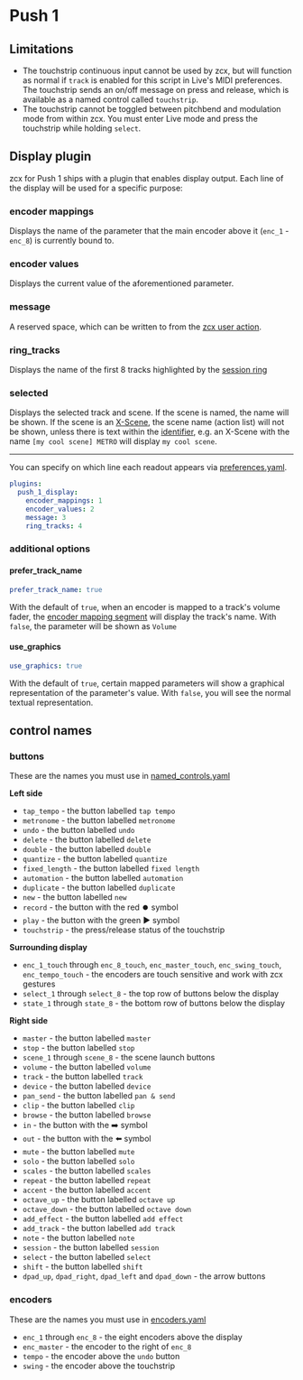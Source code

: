# Push 1 

## Limitations

- The touchstrip continuous input cannot be used by zcx, but will function as normal if `track` is enabled for this script in Live's MIDI preferences. The touchstrip sends an on/off message on press and release, which is available as a named control called `touchstrip`.
- The touchstrip cannot be toggled between pitchbend and modulation mode from within zcx. You must enter Live mode and press the touchstrip while holding `select`.

## Display plugin

zcx for Push 1 ships with a plugin that enables display output.
Each line of the display will be used for a specific purpose:

### encoder mappings

Displays the name of the parameter that the main encoder above it (`enc_1` - `enc_8`) is currently bound to.

### encoder values

Displays the current value of the aforementioned parameter.

### message

A reserved space, which can be written to from the [zcx user action](../../lessons/zcx-user-action.md#msg).

### ring_tracks

Displays the name of the first 8 tracks highlighted by the [session ring](../../lessons/session-ring.md)

### selected

Displays the selected track and scene. If the scene is named, the name will be shown. If the scene is an [X-Scene](https://www.cxpman.com/manual/core-concepts/#x-scenes), the scene name (action list) will not be shown, unless there is text within the [identifier](https://www.cxpman.com/manual/core-concepts/#identifiers), e.g. an X-Scene with the name `[my cool scene] METRO` will display `my cool scene`.

---

You can specify on which line each readout appears via [preferences.yaml](../configuration-files/preferences.md#plugins).

```yaml
plugins:
  push_1_display:
    encoder_mappings: 1
    encoder_values: 2
    message: 3
    ring_tracks: 4
```

### additional options

#### prefer_track_name

```yaml
prefer_track_name: true
```

With the default of `true`, when an encoder is mapped to a track's volume fader, the [encoder mapping segment](#encoder-mappings) will display the track's name.
With `false`, the parameter will be shown as `Volume`

#### use_graphics

```yaml
use_graphics: true
```

With the default of `true`, certain mapped parameters will show a graphical representation of the parameter's value.
With `false`, you will see the normal textual representation.

## control names

### buttons

These are the names you must use in [named_controls.yaml](../../lessons/getting-started/zcx-concepts.md#named-controls-and-matrix-controls)

**Left side**

- `tap_tempo` - the button labelled `tap tempo`
- `metronome` - the button labelled `metronome`
- `undo` - the button labelled `undo`
- `delete` - the button labelled `delete`
- `double` - the button labelled `double`
- `quantize` - the button labelled `quantize`
- `fixed_length` - the button labelled `fixed length`
- `automation` - the button labelled `automation`
- `duplicate` - the button labelled `duplicate`
- `new` - the button labelled `new`
- `record` - the button with the red ⏺️ symbol
- `play` - the button with the green ▶️ symbol
- `touchstrip` - the press/release status of the touchstrip

**Surrounding display**

- `enc_1_touch` through `enc_8_touch`, `enc_master_touch`, `enc_swing_touch`, `enc_tempo_touch` - the encoders are touch sensitive and work with zcx gestures
- `select_1` through `select_8` - the top row of buttons below the display
- `state_1` through `state_8` - the bottom row of buttons below the display

**Right side**

- `master` - the button labelled `master`
- `stop` - the button labelled `stop`
- `scene_1` through `scene_8` - the scene launch buttons
- `volume` - the button labelled `volume`
- `track` - the button labelled `track`
- `device` - the button labelled `device`
- `pan_send` - the button labelled `pan & send`
- `clip` - the button labelled `clip`
- `browse` - the button labelled `browse`
- `in` - the button with the ➡️ symbol
- `out` - the button with the ⬅️ symbol
- `mute` - the button labelled `mute`
- `solo` - the button labelled `solo`
- `scales` - the button labelled `scales`
- `repeat` - the button labelled `repeat`
- `accent` - the button labelled `accent`
- `octave_up` - the button labelled `octave up`
- `octave_down` - the button labelled `octave down`
- `add_effect` - the button labelled `add effect`
- `add_track` - the button labelled `add track`
- `note` - the button labelled `note`
- `session` - the button labelled `session`
- `select` - the button labelled `select`
- `shift` - the button labelled `shift`
- `dpad_up`, `dpad_right`, `dpad_left` and `dpad_down` - the arrow buttons

### encoders

These are the names you must use in [encoders.yaml](../encoder.md)

- `enc_1` through `enc_8` - the eight encoders above the display
- `enc_master` - the encoder to the right of `enc_8`
- `tempo` - the encoder above the `undo` button
- `swing` - the encoder above the touchstrip
